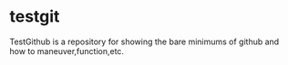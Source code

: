 # testgit

TestGithub is a repository for showing the bare minimums of github and how to maneuver,function,etc.

